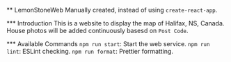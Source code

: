 ** LemonStoneWeb
Manually created, instead of using `create-react-app`.

*** Introduction
This is a website to display the map of Halifax, NS, Canada. House photos will be added continuously basesd on `Post Code`.

*** Available Commands
`npm run start`: Start the web service.
`npm run lint`: ESLint checking.
`npm run format`: Prettier formatting.